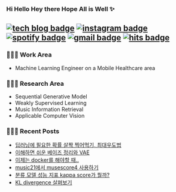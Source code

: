 ### Hi Hello Hey there Hope All is Well ✨ 
[![tech blog badge](https://img.shields.io/badge/Tech%20Blog-8066F3?style=flat-square&logo=Github&logoColor=white&link=https://rimiiii.github.io/)](https://doodleryul.github.io)
[![instagram badge](https://img.shields.io/badge/Instagram-E4405F?style=flat-square&logo=Instagram&logoColor=white&link=https://www.instagram.com/rimiiii_u)](https://www.instagram.com/doodleryul/)
[![spotify badge](https://img.shields.io/badge/spotify-1DB954?style=flat-square&logo=spotify&logoColor=white&link=https://open.spotify.com/user/31pxeueydqcrri4klsx73pztj2ay)](https://open.spotify.com/user/31pxeueydqcrri4klsx73pztj2ay)
[![gmail badge](https://img.shields.io/badge/Gmail-d14836?style=flat-square&logo=Gmail&logoColor=white&link=rimiiii.u@gmail.com)](mailto:rimiiii.u@gmail.com)
[![hits badge](https://hits.seeyoufarm.com/api/count/incr/badge.svg?url=https%3A%2F%2Fgithub.com%2Fdoodleryul&count_bg=%233D89C8&title_bg=%23555555&icon=github.svg&icon_color=%23E7E7E7&title=hits&edge_flat=false)](https://hits.seeyoufarm.com)
---
### 👩🏻‍💻 Work Area
- Machine Learning Engineer on a Mobile Healthcare area

### 👩🏻‍🎓 Research Area
- Sequential Generative Model
- Weakly Supervised Learning
- Music Information Retrieval
- Applicable Computer Vision

### 👩🏻‍🏫 Recent Posts
- [딥러닝에 필요한 확률 살짝 찍어먹기, 최대우도법](https://doodleryul.github.io/project/2023-02-10-vae-2/)
- [이해하면 쉬운 베이즈 정리와 VAE](https://doodleryul.github.io/project/2023-01-20-vae-1/)
- [이제는 docker를 해야할 때..](https://doodleryul.github.io/dev/2023-01-24-docker/)
- [music21에서 musescore4 사용하기](https://doodleryul.github.io/dev/2022-12-23-15-music21/)
- [분류 모델 성능 지표 kappa score가 뭘까?](https://doodleryul.github.io/dev/2022-12-09-13-kappa-score/)
- [KL divergence 살펴보기](https://doodleryul.github.io/dev/2022-11-25-12-kl-div/)
